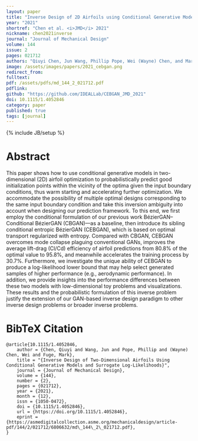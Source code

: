 ```yaml
---
layout: paper
title: "Inverse Design of 2D Airfoils using Conditional Generative Models and Surrogate Log-Likelihoods"
year: "2021"
shortref: "Chen et al. <i>JMD</i> 2021"
nickname: chen2021inverse
journal: "Journal of Mechanical Design"
volume: 144
issue: 2
pages: 021712
authors: "Qiuyi Chen, Jun Wang, Phillip Pope, Wei (Wayne) Chen, and Mark Fuge"
image: /assets/images/papers/2021_cebgan.png
redirect_from: 
fulltext: 
pdf: /assets/pdfs/md_144_2_021712.pdf
pdflink: 
github: "https://github.com/IDEALLab/CEBGAN_JMD_2021"
doi: 10.1115/1.4052846
category: paper
published: true
tags: [journal]
---
```

{% include JB/setup %}

# Abstract 

This paper shows how to use conditional generative models in two-dimensional (2D) airfoil optimization to probabilistically predict good initialization points within the vicinity of the optima given the input boundary conditions, thus warm starting and accelerating further optimization. We accommodate the possibility of multiple optimal designs corresponding to the same input boundary condition and take this inversion ambiguity into account when designing our prediction framework. To this end, we first employ the conditional formulation of our previous work BézierGAN–Conditional BézierGAN (CBGAN)—as a baseline, then introduce its sibling conditional entropic BézierGAN (CEBGAN), which is based on optimal transport regularized with entropy. Compared with CBGAN, CEBGAN overcomes mode collapse plaguing conventional GANs, improves the average lift-drag (Cl/Cd) efficiency of airfoil predictions from 80.8% of the optimal value to 95.8%, and meanwhile accelerates the training process by 30.7%. Furthermore, we investigate the unique ability of CEBGAN to produce a log-likelihood lower bound that may help select generated samples of higher performance (e.g., aerodynamic performance). In addition, we provide insights into the performance differences between these two models with low-dimensional toy problems and visualizations. These results and the probabilistic formulation of this inverse problem justify the extension of our GAN-based inverse design paradigm to other inverse design problems or broader inverse problems.




# BibTeX Citation

```
@article{10.1115/1.4052846,
    author = {Chen, Qiuyi and Wang, Jun and Pope, Phillip and (Wayne) Chen, Wei and Fuge, Mark},
    title = "{Inverse Design of Two-Dimensional Airfoils Using Conditional Generative Models and Surrogate Log-Likelihoods}",
    journal = {Journal of Mechanical Design},
    volume = {144},
    number = {2},
    pages = {021712},
    year = {2021},
    month = {12},
    issn = {1050-0472},
    doi = {10.1115/1.4052846},
    url = {https://doi.org/10.1115/1.4052846},
    eprint = {https://asmedigitalcollection.asme.org/mechanicaldesign/article-pdf/144/2/021712/6806632/md\_144\_2\_021712.pdf},
}
```
